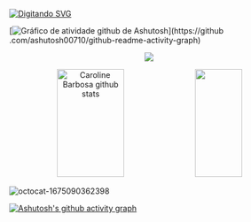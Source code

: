 [![ Digitando SVG ](https://readme-typing-svg.herokuapp.com/?color=ff91a4&size=35¢er=true&vCenter=true&width=1000&lines=OLÁ,+Meu+nome+é+Vitoria+Santana+22+anos;Sou+Braileira;+faço+Analise+e+desenvolvimento+sistemas+Seja+bem-vindo!+:%29)](https://git.io/typing-svg)





[![ Gráfico de atividade github de Ashutosh ](https://github-readme-activity-graph.cyclic.app/graph?username=vitoriashapiro&bg_color=0d1117&color=b13583&line=b13583&point=ff9494&area=true&hide_border=true)](https://github .com/ashutosh00710/github-readme-activity-graph)

<p align="center">	
	<img src="https://github-profile-trophy.vercel.app/?username=vitoriashapiro&theme=dracula&row=2&no-bg=true&column=3&margin-w=15&margin-h=15" />
	</p>
<div align="center">	
	<img width="49%" height="195px" src="https://github-readme-stats.vercel.app/api?username=vitoriashapiro&show_icons=true&count_private=true&hide_border=true&title_color=ff91a4&icon_color=ff91a4&text_color=c9d1d9&bg_color=0d1117" alt="Caroline Barbosa github stats" />
	<img width="41%" height="195px" src="https://github-readme-stats.vercel.app/api/top-langs/?username=vitoriashapiro&layout=compact&hide_border=true&title_color=ff91a4&text_color=ff91a4&bg_color=0d1117 " />
	</div>


![octocat-1675090362398](https://user-images.githubusercontent.com/114372178/215514836-867c725f-469a-447e-bead-858bbd66bca6.png)

[![Ashutosh's github activity graph](https://github-readme-activity-graph.cyclic.app/graph?username=vitoriashapiro&bg_color=000000&color=c681df&line=d090cc&point=c468ac&area=true&hide_border=true)](https://github.com/ashutosh00710/github-readme-activity-graph)



